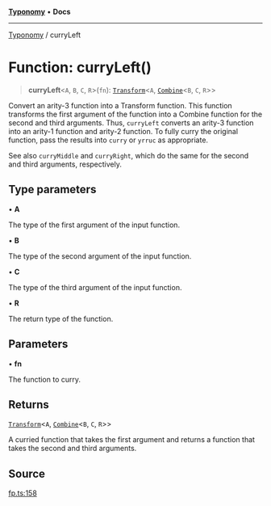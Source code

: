 [**Typonomy**](../README.md) • **Docs**

***

[Typonomy](../globals.md) / curryLeft

# Function: curryLeft()

> **curryLeft**\<`A`, `B`, `C`, `R`\>(`fn`): [`Transform`](../type-aliases/Transform.md)\<`A`, [`Combine`](../type-aliases/Combine.md)\<`B`, `C`, `R`\>\>

Convert an arity-3 function into a Transform function.
This function transforms the first argument of the function
into a Combine function for the second and third arguments.
Thus, `curryLeft` converts an arity-3 function into an arity-1 function and arity-2 function.
To fully curry the original function, pass the results into `curry` or `yrruc` as appropriate.

See also `curryMiddle` and `curryRight`, which do the same for the second and third arguments, respectively.

## Type parameters

• **A**

The type of the first argument of the input function.

• **B**

The type of the second argument of the input function.

• **C**

The type of the third argument of the input function.

• **R**

The return type of the function.

## Parameters

• **fn**

The function to curry.

## Returns

[`Transform`](../type-aliases/Transform.md)\<`A`, [`Combine`](../type-aliases/Combine.md)\<`B`, `C`, `R`\>\>

A curried function that takes the first argument
 and returns a function that takes the second and third arguments.

## Source

[fp.ts:158](https://github.com/softcraft-development/typonomy/blob/dfbcc96600b9b9b8c6faf47f3caef423e4f1568c/src/fp.ts#L158)
